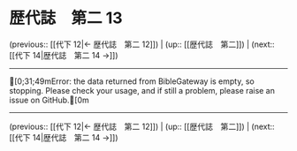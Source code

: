 # 歴代誌　第二 13

(previous:: [[代下 12|← 歴代誌　第二 12]]) | (up:: [[歴代誌　第二]]) | (next:: [[代下 14|歴代誌　第二 14 →]])

***
[0;31;49mError: the data returned from BibleGateway is empty, so stopping. Please check your usage, and if still a problem, please raise an issue on GitHub.[0m

***

(previous:: [[代下 12|← 歴代誌　第二 12]]) | (up:: [[歴代誌　第二]]) | (next:: [[代下 14|歴代誌　第二 14 →]])
